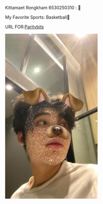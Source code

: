 Kittamaet Rongkham 6530250310 : 💫

My Favorite Sports: Basketball🏀

URL FOR:<a href="https://ohmykk.github.io/parity-bits">Paritybits

<p alige="left">
<img src="B1CCCA65-7FAB-4294-9371-FEB8803A254F.jpg" width="300">



